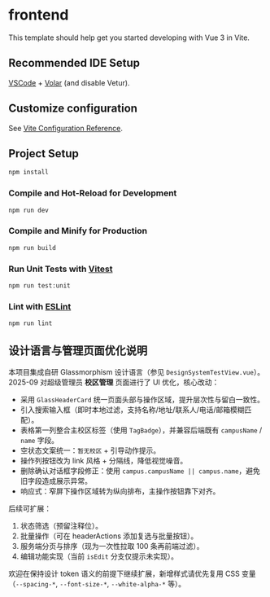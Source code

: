 # frontend

This template should help get you started developing with Vue 3 in Vite.

## Recommended IDE Setup

[VSCode](https://code.visualstudio.com/) + [Volar](https://marketplace.visualstudio.com/items?itemName=Vue.volar) (and disable Vetur).

## Customize configuration

See [Vite Configuration Reference](https://vite.dev/config/).

## Project Setup

```sh
npm install
```

### Compile and Hot-Reload for Development

```sh
npm run dev
```

### Compile and Minify for Production

```sh
npm run build
```

### Run Unit Tests with [Vitest](https://vitest.dev/)

```sh
npm run test:unit
```

### Lint with [ESLint](https://eslint.org/)

```sh
npm run lint
```

## 设计语言与管理页面优化说明

本项目集成自研 Glassmorphism 设计语言（参见 `DesignSystemTestView.vue`）。2025-09 对超级管理员 **校区管理** 页面进行了 UI 优化，核心改动：

- 采用 `GlassHeaderCard` 统一页面头部与操作区域，提升层次性与留白一致性。
- 引入搜索输入框（即时本地过滤，支持名称/地址/联系人/电话/邮箱模糊匹配）。
- 表格第一列整合主校区标签（使用 `TagBadge`），并兼容后端既有 `campusName` / `name` 字段。
- 空状态文案统一：`暂无校区` + 引导动作提示。
- 操作列按钮改为 link 风格 + 分隔线，降低视觉噪音。
- 删除确认对话框字段修正：使用 `campus.campusName || campus.name`，避免旧字段造成展示异常。
- 响应式：窄屏下操作区域转为纵向排布，主操作按钮靠下对齐。

后续可扩展：

1. 状态筛选（预留注释位）。
2. 批量操作（可在 headerActions 添加复选与批量按钮）。
3. 服务端分页与排序（现为一次性拉取 100 条再前端过滤）。
4. 编辑功能实现（当前 `isEdit` 分支仅提示未实现）。

欢迎在保持设计 token 语义的前提下继续扩展，新增样式请优先复用 CSS 变量（`--spacing-*`, `--font-size-*`, `--white-alpha-*` 等）。
